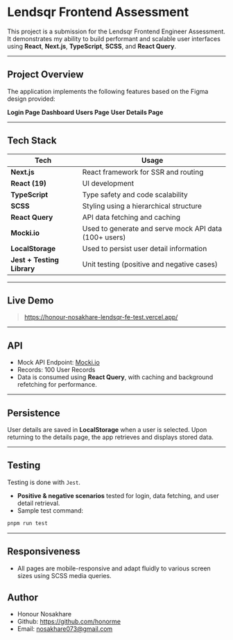 # Lendsqr Frontend Assessment

This project is a submission for the Lendsqr Frontend Engineer Assessment. It demonstrates my ability to build performant and scalable user interfaces using **React**, **Next.js**, **TypeScript**, **SCSS**, and **React Query**.

---

## Project Overview

The application implements the following features based on the Figma design provided:

**Login Page**
**Dashboard**
**Users Page**
**User Details Page**

---

## Tech Stack

| Tech                       | Usage                                                 |
| -------------------------- | ----------------------------------------------------- |
| **Next.js**                | React framework for SSR and routing                   |
| **React (19)**             | UI development                                        |
| **TypeScript**             | Type safety and code scalability                      |
| **SCSS**                   | Styling using a hierarchical structure                |
| **React Query**            | API data fetching and caching                         |
| **Mocki.io**               | Used to generate and serve mock API data (100+ users) |
| **LocalStorage**           | Used to persist user detail information               |
| **Jest + Testing Library** | Unit testing (positive and negative cases)            |

---

## Live Demo

> https://honour-nosakhare-lendsqr-fe-test.vercel.app/

---

## API

- Mock API Endpoint: [Mocki.io](https://mocki.io/)
- Records: 100 User Records
- Data is consumed using **React Query**, with caching and background refetching for performance.

---

## Persistence

User details are saved in **LocalStorage** when a user is selected. Upon returning to the details page, the app retrieves and displays stored data.

---

## Testing

Testing is done with `Jest`.

- **Positive & negative scenarios** tested for login, data fetching, and user detail retrieval.
- Sample test command:

```bash
pnpm run test
```

---

## Responsiveness

- All pages are mobile-responsive and adapt fluidly to various screen sizes using SCSS media queries.

## Author

- Honour Nosakhare
- Github: https://github.com/honorme
- Email: nosakhare073@gmail.com

